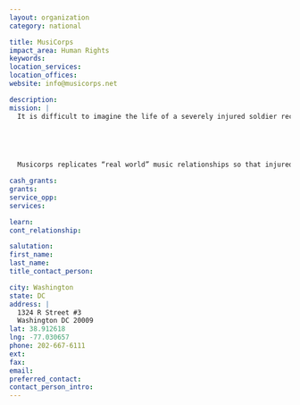 ```yaml
---
layout: organization
category: national

title: MusiCorps
impact_area: Human Rights
keywords: 
location_services: 
location_offices: 
website: info@musicorps.net

description: 
mission: |
  It is difficult to imagine the life of a severely injured soldier recovering at Walter Reed Army Medical Center. Wounded in Iraq or Afghanistan, many have had their lives blown up in every sense of the word. Musicorps is an intensive music rehabilitation program that helps injured combat veterans recover their lives.

  

  

  Musicorps replicates “real world” music relationships so that injured veterans work on, and are motivated to work on, robust goal-oriented projects many hours a day. Musicorps integrates individualized projects, regular visits by highly accomplished musicians, and the use of specially-assembled computer-based music workstations along with traditional instruments. Working in any musical style they prefer, veterans are able to learn, play, write, record, and produce original material.

cash_grants: 
grants: 
service_opp: 
services: 

learn: 
cont_relationship: 

salutation: 
first_name: 
last_name: 
title_contact_person: 

city: Washington
state: DC
address: |
  1324 R Street #3  
  Washington DC 20009
lat: 38.912618
lng: -77.030657
phone: 202-667-6111
ext: 
fax: 
email: 
preferred_contact: 
contact_person_intro: 
---
```

